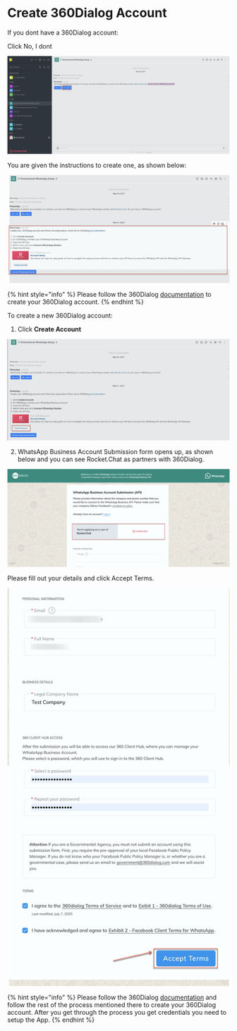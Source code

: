 # Create 360Dialog Account

If you dont have a 360Dialog account:

Click No, I dont

![](../../../../../.gitbook/assets/image%20%28445%29.png)

You are given the instructions to create one, as shown below:

![](../../../../../.gitbook/assets/image%20%28446%29.png)

{% hint style="info" %}
Please follow the 360Dialog [documentation](https://docs.360dialog.com/360-client-hub/submission-process) to create your 360Dialog account. 
{% endhint %}

To create a new 360Dialog account:

1. Click **Create Account**

![](../../../../../.gitbook/assets/image%20%28441%29.png)

2. WhatsApp Business Account Submission form opens up, as shown below and you can see Rocket.Chat as partners with 360Dialog.

![](../../../../../.gitbook/assets/image%20%28447%29.png)

Please fill out your details and click Accept Terms.

![](../../../../../.gitbook/assets/image%20%28443%29.png)

{% hint style="info" %}
Please follow the 360Dialog [documentation](https://docs.360dialog.com/360-client-hub/submission-process) and follow the rest of the process mentioned there to create your 360Dialog account.  After you get through the process you get credentials you need to setup the App.
{% endhint %}



